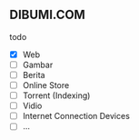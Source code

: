 ## DIBUMI.COM

todo
- [x] Web
- [ ] Gambar
- [ ] Berita
- [ ] Online Store
- [ ] Torrent (Indexing)
- [ ] Vidio
- [ ] Internet Connection Devices
- [ ] ...
